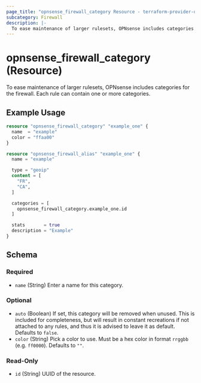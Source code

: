 ```yaml
---
page_title: "opnsense_firewall_category Resource - terraform-provider-opnsense"
subcategory: Firewall
description: |-
  To ease maintenance of larger rulesets, OPNsense includes categories for the firewall. Each rule can contain one or more categories.
---
```


# opnsense_firewall_category (Resource)

To ease maintenance of larger rulesets, OPNsense includes categories for the firewall. Each rule can contain one or more categories.

## Example Usage

```terraform
resource "opnsense_firewall_category" "example_one" {
  name  = "example"
  color = "ffaa00"
}

resource "opnsense_firewall_alias" "example_one" {
  name = "example"

  type = "geoip"
  content = [
    "FR",
    "CA",
  ]

  categories = [
    opnsense_firewall_category.example_one.id
  ]

  stats       = true
  description = "Example"
}
```

<!-- schema generated by tfplugindocs -->
## Schema

### Required

- `name` (String) Enter a name for this category.

### Optional

- `auto` (Boolean) If set, this category will be removed when unused. This is included for completeness, but will result in constant recreations if not attached to any rules, and thus it is advised to leave it as default. Defaults to `false`.
- `color` (String) Pick a color to use. Must be a hex color in format `rrggbb` (e.g. `ff0000`). Defaults to `""`.

### Read-Only

- `id` (String) UUID of the resource.

